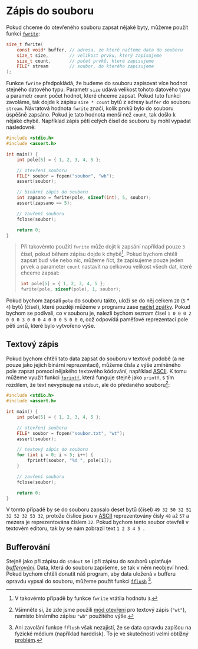# Zápis do souboru
Pokud chceme do otevřeného souboru zapsat nějaké byty, můžeme použít funkci
[`fwrite`](https://devdocs.io/c/io/fwrite):
```c
size_t fwrite(
    const void* buffer, // adresa, ze které načteme data do souboru
    size_t size,        // velikost prvku, který zapisujeme
    size_t count,       // počet prvků, které zapisujeme
    FILE* stream        // soubor, do kterého zapisujeme
);
```
Funkce `fwrite` předpokládá, že budeme do souboru zapisovat více hodnot stejného datového typu.
Parametr `size` udává velikost tohoto datového typu a parametr `count` počet hodnot, které chceme
zapsat. Pokud tuto funkci zavoláme, tak dojde k zápisu `size * count` bytů z adresy `buffer` do
souboru `stream`. Návratová hodnota `fwrite` značí, kolik prvků bylo do souboru úspěšně zapsáno.
Pokud je tato hodnota menší než `count`, tak došlo k nějaké chybě. Například zápis pěti celých
čísel do souboru by mohl vypadat následovně:
```c
#include <stdio.h>
#include <assert.h>

int main() {
    int pole[5] = { 1, 2, 3, 4, 5 };

    // otevření souboru
    FILE* soubor = fopen("soubor", "wb");
    assert(soubor);

    // binární zápis do souboru
    int zapsano = fwrite(pole, sizeof(int), 5, soubor);
    assert(zapsano == 5);

    // zavření souboru
    fclose(soubor);    

    return 0;
}
```
> Při takovémto použití `fwrite` může dojít k zapsání například pouze `3` čísel, pokud během zápisu
> dojde k chybě[^1]. Pokud bychom chtěli zapsat buď vše nebo nic, můžeme říct, že zapisujeme pouze
> jeden prvek a parameter `count` nastavit na celkovou velikost všech dat, které chceme zapsat:
> ```c
> int pole[5] = { 1, 2, 3, 4, 5 };
> fwrite(pole, sizeof(pole), 1, soubor);
> ```

[^1]: V takovémto případě by funkce `fwrite` vrátila hodnotu `3`.

Pokud bychom zapsali `pole` do souboru takto, uloží se do něj celkem `20` (`5` * `4`) bytů (čísel),
které později můžeme v programu zase [načíst zpátky](cteni_ze_souboru.md). Pokud bychom se podívali,
co v souboru je, nalezli bychom seznam čísel `1 0 0 0 2 0 0 0 3 0 0 0 4 0 0 0 5 0 0 0`, což odpovídá
paměťové reprezentaci pole pěti `int`ů, které bylo vytvořeno výše.

## Textový zápis
Pokud bychom chtěli tato data zapsat do souboru v textové podobě (a ne pouze jako jejich binární
reprezentaci), můžeme čísla z výše zmíněného pole zapsat pomocí nějakého textového kódování,
například [ASCII](../text/znaky.md). K tomu můžeme využít funkci
[`fprintf`](https://devdocs.io/c/io/fprintf), která funguje stejně jako `printf`, s tím rozdílem,
že text nevypisuje na `stdout`, ale do předaného souboru[^2]:
```c
#include <stdio.h>
#include <assert.h>

int main() {
    int pole[5] = { 1, 2, 3, 4, 5 };

    // otevření souboru
    FILE* soubor = fopen("soubor.txt", "wt");
    assert(soubor);

    // textový zápis do souboru
    for (int i = 0; i < 5; i++) {
        fprintf(soubor, "%d ", pole[i]);
    }

    // zavření souboru
    fclose(soubor);    

    return 0;
}
```

[^2]: Všimněte si, že zde jsme použili [mód otevření](otevirani_souboru.md#Mód-otevření) pro textový
zápis (`"wt"`), namísto binárního zápisu `"wb"` použitého výše.

V tomto případě by se do souboru zapsalo deset bytů (čísel) `49 32 50 32 51 32 52 32 53 32`, protože
číslice jsou v [ASCII](https://www.asciitable.com/) reprezentovány čísly `48` až `57` a mezera je
reprezentována číslem `32`. Pokud bychom tento soubor otevřeli v textovém editoru, tak by se nám
zobrazil text `1 2 3 4 5 `.

## Bufferování
Stejně jako při zápisu do `stdout` se i při zápisu do souborů uplatňuje
[*bufferování*](../text/vstupavystup.md#standardní-souborové-deskriptory). Data, která do souboru
zapíšeme, se tak v něm neobjeví hned. Pokud bychom chtěli donutit náš program, aby data uložená
v bufferu opravdu vypsal do souboru, můžeme použít funkci [`fflush`](https://devdocs.io/c/io/fflush)
[^3].

[^3]: Ani zavolání funkce `fflush` však nezajistí, že se data opravdu zapíšou na fyzické médium
(například harddisk). To je ve skutečnosti velmi obtížný [problém](https://lwn.net/Articles/457667/).
